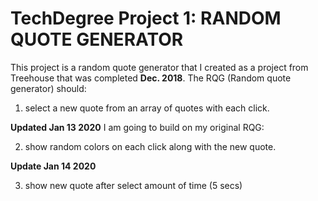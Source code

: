 # TechDegree Project 1: RANDOM QUOTE GENERATOR
This project is a random quote generator that I created as a project from Treehouse that was completed **Dec. 2018**. The RQG (Random quote generator) should:

1. select a new quote from an array of quotes with each click.

**Updated Jan 13 2020**
I am going to build on my original RQG:

2. show random colors on each click along with the new quote.

**Update Jan 14 2020**

3. show new quote after select amount of time (5 secs)

